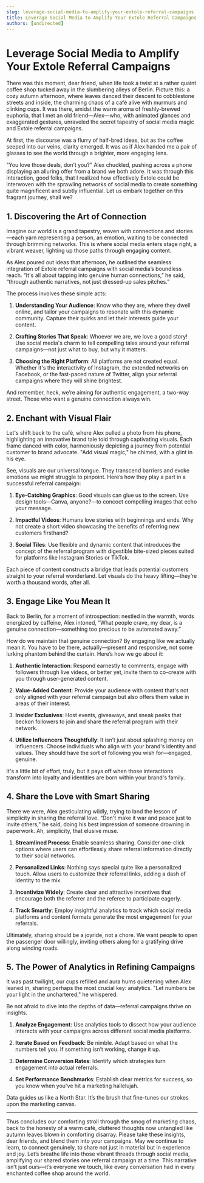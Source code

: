 ```yaml
---
slug: leverage-social-media-to-amplify-your-extole-referral-campaigns
title: Leverage Social Media to Amplify Your Extole Referral Campaigns
authors: [undirected]
---
```



# Leverage Social Media to Amplify Your Extole Referral Campaigns

There was this moment, dear friend, when life took a twist at a rather quaint coffee shop tucked away in the slumbering alleys of Berlin. Picture this: a cozy autumn afternoon, where leaves danced their descent to cobblestone streets and inside, the charming chaos of a café alive with murmurs and clinking cups. It was there, amidst the warm aroma of freshly-brewed euphoria, that I met an old friend—Alex—who, with animated glances and exaggerated gestures, unraveled the secret tapestry of social media magic and Extole referral campaigns. 

At first, the discourse was a flurry of half-bred ideas, but as the coffee seeped into our veins, clarity emerged. It was as if Alex handed me a pair of glasses to see the world through a brighter, more engaging lens. 

"You love those deals, don’t you?" Alex chuckled, pushing across a phone displaying an alluring offer from a brand we both adore. It was through this interaction, good folks, that I realized how effectively Extole could be interwoven with the sprawling networks of social media to create something quite magnificent and subtly influential. Let us embark together on this fragrant journey, shall we? 

## 1. Discovering the Art of Connection

Imagine our world is a grand tapestry, woven with connections and stories—each yarn representing a person, an emotion, waiting to be connected through brimming networks. This is where social media enters stage right, a vibrant weaver, lighting up those paths through engaging content.

As Alex poured out ideas that afternoon, he outlined the seamless integration of Extole referral campaigns with social media’s boundless reach. “It's all about tapping into genuine human connections,” he said, “through authentic narratives, not just dressed-up sales pitches.” 

The process involves these simple acts:

1. **Understanding Your Audience**: Know who they are, where they dwell online, and tailor your campaigns to resonate with this dynamic community. Capture their quirks and let their interests guide your content.

2. **Crafting Stories That Speak**: Whoever we are, we love a good story! Use social media's charm to tell compelling tales around your referral campaigns—not just what to buy, but why it matters.

3. **Choosing the Right Platform**: All platforms are not created equal. Whether it's the interactivity of Instagram, the extended networks on Facebook, or the fast-paced nature of Twitter, align your referral campaigns where they will shine brightest.

And remember, heck, we’re aiming for authentic engagement, a two-way street. Those who want a genuine connection always win.

## 2. Enchant with Visual Flair

Let's shift back to the café, where Alex pulled a photo from his phone, highlighting an innovative brand tale told through captivating visuals. Each frame danced with color, harmoniously depicting a journey from potential customer to brand advocate. "Add visual magic," he chimed, with a glint in his eye.

See, visuals are our universal tongue. They transcend barriers and evoke emotions we might struggle to pinpoint. Here’s how they play a part in a successful referral campaign:

1. **Eye-Catching Graphics**: Good visuals can glue us to the screen. Use design tools—Canva, anyone?—to concoct compelling images that echo your message.

2. **Impactful Videos**: Humans love stories with beginnings and ends. Why not create a short video showcasing the benefits of referring new customers firsthand?

3. **Social Tiles**: Use flexible and dynamic content that introduces the concept of the referral program with digestible bite-sized pieces suited for platforms like Instagram Stories or TikTok.

Each piece of content constructs a bridge that leads potential customers straight to your referral wonderland. Let visuals do the heavy lifting—they’re worth a thousand words, after all.

## 3. Engage Like You Mean It

Back to Berlin, for a moment of introspection: nestled in the warmth, words energized by caffeine, Alex intoned, “What people crave, my dear, is a genuine connection—something too precious to be automated away.” 

How do we maintain that genuine connection? By engaging like we actually mean it. You have to be there, actually—present and responsive, not some lurking phantom behind the curtain. Here’s how we go about it:

1. **Authentic Interaction**: Respond earnestly to comments, engage with followers through live videos, or better yet, invite them to co-create with you through user-generated content.

2. **Value-Added Content**: Provide your audience with content that's not only aligned with your referral campaign but also offers them value in areas of their interest.

3. **Insider Exclusives**: Host events, giveaways, and sneak peeks that beckon followers to join and share the referral program with their network.

4. **Utilize Influencers Thoughtfully**: It isn’t just about splashing money on influencers. Choose individuals who align with your brand's identity and values. They should have the sort of following you wish for—engaged, genuine.

It's a little bit of effort, truly, but it pays off when those interactions transform into loyalty and identities are born within your brand's family.

## 4. Share the Love with Smart Sharing

There we were, Alex gesticulating wildly, trying to land the lesson of simplicity in sharing the referral love. “Don't make it war and peace just to invite others," he said, doing his best impression of someone drowning in paperwork. Ah, simplicity, that elusive muse.

1. **Streamlined Process**: Enable seamless sharing. Consider one-click options where users can effortlessly share referral information directly to their social networks.

2. **Personalized Links**: Nothing says special quite like a personalized touch. Allow users to customize their referral links, adding a dash of identity to the mix.

3. **Incentivize Widely**: Create clear and attractive incentives that encourage both the referrer and the referee to participate eagerly.

4. **Track Smartly**: Employ insightful analytics to track which social media platforms and content formats generate the most engagement for your referrals.

Ultimately, sharing should be a joyride, not a chore. We want people to open the passenger door willingly, inviting others along for a gratifying drive along winding roads.

## 5. The Power of Analytics in Refining Campaigns

It was past twilight, our cups refilled and aura hums quietening when Alex leaned in, sharing perhaps the most crucial key: analytics. "Let numbers be your light in the unchartered," he whispered.

Be not afraid to dive into the depths of data—referral campaigns thrive on insights.

1. **Analyze Engagement**: Use analytics tools to dissect how your audience interacts with your campaigns across different social media platforms.

2. **Iterate Based on Feedback**: Be nimble. Adapt based on what the numbers tell you. If something isn’t working, change it up. 

3. **Determine Conversion Rates**: Identify which strategies turn engagement into actual referrals. 

4. **Set Performance Benchmarks**: Establish clear metrics for success, so you know when you've hit a marketing hallelujah.

Data guides us like a North Star. It’s the brush that fine-tunes our strokes upon the marketing canvas.

---

Thus concludes our comforting stroll through the smog of marketing chaos, back to the honesty of a warm café, cluttered thoughts now untangled like autumn leaves blown in comforting disarray. Please take these insights, dear friends, and blend them into your campaigns. May we continue to learn, to connect genuinely, to share not just in material but in experience and joy. Let’s breathe life into those vibrant threads through social media, amplifying our shared stories one referral campaign at a time. This narrative isn’t just ours—it’s everyone we touch, like every conversation had in every enchanted coffee shop around the world.